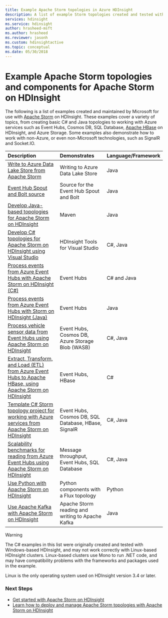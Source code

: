 ```yaml
---
title: Example Apache Storm topologies in Azure HDInsight 
description: A list of example Storm topologies created and tested with Apache Storm on HDInsight including basic C# and Java topologies, and working with Event Hubs.
services: hdinsight
ms.service: hdinsight
author: hrasheed-msft
ms.author: hrasheed
ms.reviewer: jasonh
ms.custom: hdinsightactive
ms.topic: conceptual
ms.date: 05/30/2018
---
```

# Example Apache Storm topologies and components for Apache Storm on HDInsight

The following is a list of examples created and maintained by Microsoft for use with [Apache Storm](http://storm.apache.org/) on HDInsight. These examples cover a variety of topics, from creating basic C# and Java topologies to working with Azure services such as Event Hubs, Cosmos DB, SQL Database, [Apache HBase](http://hbase.apache.org/) on HDInsight, and Azure Storage. Some examples also demonstrate how to work with non-Azure, or even non-Microsoft technologies, such as SignalR and Socket.IO.

| Description | Demonstrates | Language/Framework |
|:--- |:--- |:--- |
| [Write to Azure Data Lake Store from Apache Storm](apache-storm-write-data-lake-store.md) |Writing to Azure Data Lake Store |Java |
| [Event Hub Spout and Bolt source](https://github.com/apache/storm/tree/master/external/storm-eventhubs) |Source for the Event Hub Spout and Bolt |Java |
| [Develop Java-based topologies for Apache Storm on HDInsight][5797064f] |Maven |Java |
| [Develop C# topologies for Apache Storm on HDInsight using Visual Studio][16fce2d1] |HDInsight Tools for Visual Studio |C#, Java |
| [Process events from Azure Event Hubs with Apache Storm on HDInsight (C#)][844d1d81] |Event Hubs |C# and Java |
| [Process events from Azure Event Hubs with Storm on HDInsight (Java)](https://azure.microsoft.com/resources/samples/hdinsight-java-storm-eventhub/) |Event Hubs |Java |
| [Process vehicle sensor data from Event Hubs using Apache Storm on HDInsight][246ee964] |Event Hubs, Cosmos DB, Azure Storage Blob (WASB) |C#, Java |
| [Extract, Transform, and Load (ETL) from Azure Event Hubs to Apache HBase, using Apache Storm on HDInsight][b4b68194] |Event Hubs, HBase |C# |
| [Template C# Storm topology project for working with Azure services from Apache Storm on HDInsight][ce0c02a2] |Event Hubs, Cosmos DB, SQL Database, HBase, SignalR |C#, Java |
| [Scalability benchmarks for reading from Azure Event Hubs using Apache Storm on HDInsight][d6c540e3] |Message throughput, Event Hubs, SQL Database |C#, Java |
| [Use Python with Apache Storm on HDInsight](apache-storm-develop-python-topology.md) |Python components with a Flux topology |Python |
| [Use Apache Kafka with Apache Storm on HDInsight](../hdinsight-apache-storm-with-kafka.md) | Apache Storm reading and writing to Apache Kafka | Java |

> [!WARNING]
> The C# examples in this list were originally created and tested with Windows-based HDInsight, and may not work correctly with Linux-based HDInsight clusters. Linux-based clusters use Mono to run .NET code, and may have compatibility problems with the frameworks and packages used in the example.
>
> Linux is the only operating system used on HDInsight version 3.4 or later.

### Next Steps

* [Get started with Apache Storm on HDInsight][2b8c3488]
* [Learn how to deploy and manage Apache Storm topologies with Apache Storm on HDInsight][6eb0d3b8]

[2b8c3488]:apache-storm-tutorial-get-started-linux.md "Learn how to create an Apache Storm on HDInsight cluster and use the Storm Dashboard to deploy example topologies."
[6eb0d3b8]:apache-storm-deploy-monitor-topology.md "Learn how to deploy and manage topologies using the web-based Apache Storm Dashboard and Storm UI or the HDInsight Tools for Visual Studio."
[16fce2d1]:apache-storm-develop-csharp-visual-studio-topology.md "Learn how to create C# Storm topologies by using the HDInsight Tools for Visual Studio."
[5797064f]:apache-storm-develop-java-topology.md "Learn how to create Storm topologies in Java, using Maven, by creating a basic wordcount topology."
[844d1d81]:apache-storm-develop-csharp-event-hub-topology.md "Learn how to read and write data from Azure Event Hubs with Storm on HDInsight."
[246ee964]: https://github.com/hdinsight/hdinsight-storm-examples/blob/master/IotExample/README.md "Learn how to use a Storm topology to read messages from Azure Event Hubs, read documents from Azure Cosmos DB for data referencing and save data to Azure Storage."
[d6c540e3]: https://github.com/hdinsight/hdinsight-storm-examples/blob/master/EventCountExample "Several topologies to demonstrate throughput when reading from Azure Event Hubs and storing to SQL Database using Apache Storm on HDInsight."
[b4b68194]: https://github.com/hdinsight/hdinsight-storm-examples/blob/master/RealTimeETLExample "Learn how to read data from Azure Event Hubs, aggregate & transform the data, then store it to HBase on HDInsight."
[ce0c02a2]: https://github.com/hdinsight/hdinsight-storm-examples/tree/master/templates/HDInsightStormExamples "This project contains templates for spouts, bolts and topologies to interact with various Azure services like Event Hubs, Cosmos DB, and SQL Database."

